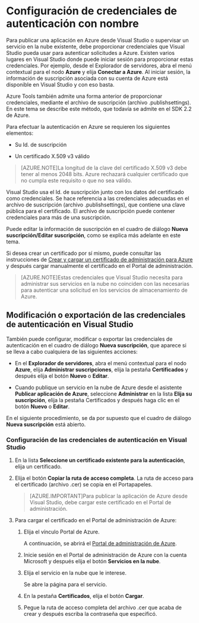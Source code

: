 <properties
   pageTitle="Configuración de credenciales de autenticación con nombre | Microsoft Azure"
   description="Aprenda a proporcionar credenciales que Visual Studio pueda usar para autenticar solicitudes a Azure para publicar una aplicación en Azure desde Visual Studio o para supervisar un servicio en la nube existente."
   services="visual-studio-online"
   documentationCenter="na"
   authors="TomArcher"
   manager="douge"
   editor="" />
<tags
   ms.service="multiple"
   ms.devlang="dotnet"
   ms.topic="article"
   ms.tgt_pltfrm="na"
   ms.workload="multiple"
   ms.date="12/18/2015"
   ms.author="tarcher" />

# Configuración de credenciales de autenticación con nombre

Para publicar una aplicación en Azure desde Visual Studio o supervisar un servicio en la nube existente, debe proporcionar credenciales que Visual Studio pueda usar para autenticar solicitudes a Azure. Existen varios lugares en Visual Studio donde puede iniciar sesión para proporcionar estas credenciales. Por ejemplo, desde el Explorador de servidores, abra el menú contextual para el nodo **Azure** y elija **Conectar a Azure**. Al iniciar sesión, la información de suscripción asociada con su cuenta de Azure está disponible en Visual Studio y con eso basta.

Azure Tools también admite una forma anterior de proporcionar credenciales, mediante el archivo de suscripción (archivo .publishsettings). En este tema se describe este método, que todavía se admite en el SDK 2.2 de Azure.

Para efectuar la autenticación en Azure se requieren los siguientes elementos:

- Su Id. de suscripción

- Un certificado X.509 v3 válido

>[AZURE.NOTE]La longitud de la clave del certificado X.509 v3 debe tener al menos 2048 bits. Azure rechazará cualquier certificado que no cumpla este requisito o que no sea válido.

Visual Studio usa el Id. de suscripción junto con los datos del certificado como credenciales. Se hace referencia a las credenciales adecuadas en el archivo de suscripción (archivo .publishsettings), que contiene una clave pública para el certificado. El archivo de suscripción puede contener credenciales para más de una suscripción.

Puede editar la información de suscripción en el cuadro de diálogo **Nueva suscripción/Editar suscripción**, como se explica más adelante en este tema.

Si desea crear un certificado por sí mismo, puede consultar las instrucciones de [Crear y cargar un certificado de administración para Azure](https://msdn.microsoft.com/library/windowsazure/gg551722.aspx) y después cargar manualmente el certificado en el Portal de administración.

>[AZURE.NOTE]Estas credenciales que Visual Studio necesita para administrar sus servicios en la nube no coinciden con las necesarias para autenticar una solicitud en los servicios de almacenamiento de Azure.

## Modificación o exportación de las credenciales de autenticación en Visual Studio

También puede configurar, modificar o exportar las credenciales de autenticación en el cuadro de diálogo **Nueva suscripción**, que aparece si se lleva a cabo cualquiera de las siguientes acciones:

- En el **Explorador de servidores**, abra el menú contextual para el nodo **Azure**, elija **Administrar suscripciones**, elija la pestaña **Certificados** y después elija el botón **Nuevo** o **Editar**.

- Cuando publique un servicio en la nube de Azure desde el asistente **Publicar aplicación de Azure**, seleccione **Administrar** en la lista **Elija su suscripción**, elija la pestaña Certificados y después haga clic en el botón **Nuevo** o **Editar**.

En el siguiente procedimiento, se da por supuesto que el cuadro de diálogo **Nueva suscripción** está abierto.

### Configuración de las credenciales de autenticación en Visual Studio

1. En la lista **Seleccione un certificado existente para la autenticación**, elija un certificado.

1. Elija el botón **Copiar la ruta de acceso completa**. La ruta de acceso para el certificado (archivo .cer) se copia en el Portapapeles.

    >[AZURE.IMPORTANT]Para publicar la aplicación de Azure desde Visual Studio, debe cargar este certificado en el Portal de administración.

1. Para cargar el certificado en el Portal de administración de Azure:

    1. Elija el vínculo Portal de Azure.

         A continuación, se abrirá el [Portal de administración de Azure](http://go.microsoft.com/fwlink/?LinkID=213885).

    1. Inicie sesión en el Portal de administración de Azure con la cuenta Microsoft y después elija el botón **Servicios en la nube**.

    1. Elija el servicio en la nube que le interese.

        Se abre la página para el servicio.

    1. En la pestaña **Certificados**, elija el botón **Cargar**.

    1. Pegue la ruta de acceso completa del archivo .cer que acaba de crear y después escriba la contraseña que especificó.

<!---HONumber=AcomDC_1223_2015-->